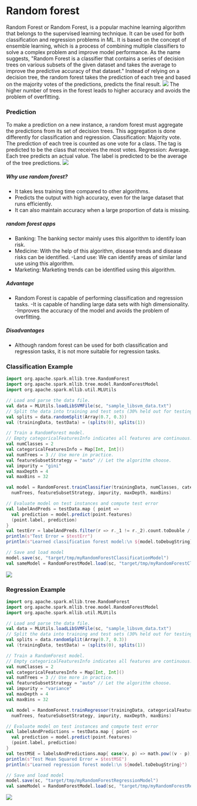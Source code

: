 # Random forest
Random Forest or Random Forest, is a popular machine learning algorithm that belongs to the supervised learning technique. It can be used for both classification and regression problems in ML. It is based on the concept of ensemble learning, which is a process of combining multiple classifiers to solve a complex problem and improve model performance. As the name suggests, "Random Forest is a classifier that contains a series of decision trees on various subsets of the given dataset and takes the average to improve the predictive accuracy of that dataset." Instead of relying on a decision tree, the random forest takes the prediction of each tree and based on the majority votes of the predictions, predicts the final result.
![](https://github.com/rafaelsanchezbaez/Big_Data/blob/unit_2/practices/practice_3/pic1.jpg?raw=true)
The higher number of trees in the forest leads to higher accuracy and avoids the problem of overfitting.
### Prediction
To make a prediction on a new instance, a random forest must aggregate the predictions from its set of decision trees. This aggregation is done differently for classification and regression. Classification: Majority vote. The prediction of each tree is counted as one vote for a class. The tag is predicted to be the class that receives the most votes. Regression: Average. Each tree predicts an actual value. The label is predicted to be the average of the tree predictions.
![](https://github.com/rafaelsanchezbaez/Big_Data/blob/unit_2/practices/practice_3/pic2.jpg?raw=true)
##### Why use random forest?
- It takes less training time compared to other algorithms. 
- Predicts the output with high accuracy, even for the large dataset that runs efficiently. 
- It can also maintain accuracy when a large proportion of data is missing.
##### random forest apps
- Banking: The banking sector mainly uses this algorithm to identify loan risk.
- Medicine: With the help of this algorithm, disease trends and disease risks can be identified. -Land use: We can identify areas of similar land use using this algorithm.
- Marketing: Marketing trends can be identified using this algorithm.
##### Advantage
- Random Forest is capable of performing classification and regression tasks. -It is capable of handling large data sets with high dimensionality. -Improves the accuracy of the model and avoids the problem of overfitting.
##### Disadvantages
- Although random forest can be used for both classification and regression tasks, it is not more suitable for regression tasks.
### Classification Example
``` scala
import org.apache.spark.mllib.tree.RandomForest
import org.apache.spark.mllib.tree.model.RandomForestModel
import org.apache.spark.mllib.util.MLUtils

// Load and parse the data file.
val data = MLUtils.loadLibSVMFile(sc, "sample_libsvm_data.txt")
// Split the data into training and test sets (30% held out for testing)
val splits = data.randomSplit(Array(0.7, 0.3))
val (trainingData, testData) = (splits(0), splits(1))

// Train a RandomForest model.
// Empty categoricalFeaturesInfo indicates all features are continuous.
val numClasses = 2
val categoricalFeaturesInfo = Map[Int, Int]()
val numTrees = 3 // Use more in practice.
val featureSubsetStrategy = "auto" // Let the algorithm choose.
val impurity = "gini"
val maxDepth = 4
val maxBins = 32

val model = RandomForest.trainClassifier(trainingData, numClasses, categoricalFeaturesInfo,
  numTrees, featureSubsetStrategy, impurity, maxDepth, maxBins)

// Evaluate model on test instances and compute test error
val labelAndPreds = testData.map { point =>
  val prediction = model.predict(point.features)
  (point.label, prediction)
}
val testErr = labelAndPreds.filter(r => r._1 != r._2).count.toDouble / testData.count()
println(s"Test Error = $testErr")
println(s"Learned classification forest model:\n ${model.toDebugString}")

// Save and load model
model.save(sc, "target/tmp/myRandomForestClassificationModel")
val sameModel = RandomForestModel.load(sc, "target/tmp/myRandomForestClassificationModel")
```
![](https://github.com/rafaelsanchezbaez/Big_Data/blob/unit_2/practices/practice_3/Ramdomforest.png?raw=true)
### Regression Example
``` scala
import org.apache.spark.mllib.tree.RandomForest
import org.apache.spark.mllib.tree.model.RandomForestModel
import org.apache.spark.mllib.util.MLUtils

// Load and parse the data file.
val data = MLUtils.loadLibSVMFile(sc, "sample_libsvm_data.txt")
// Split the data into training and test sets (30% held out for testing)
val splits = data.randomSplit(Array(0.7, 0.3))
val (trainingData, testData) = (splits(0), splits(1))

// Train a RandomForest model.
// Empty categoricalFeaturesInfo indicates all features are continuous.
val numClasses = 2
val categoricalFeaturesInfo = Map[Int, Int]()
val numTrees = 3 // Use more in practice.
val featureSubsetStrategy = "auto" // Let the algorithm choose.
val impurity = "variance"
val maxDepth = 4
val maxBins = 32

val model = RandomForest.trainRegressor(trainingData, categoricalFeaturesInfo,
  numTrees, featureSubsetStrategy, impurity, maxDepth, maxBins)

// Evaluate model on test instances and compute test error
val labelsAndPredictions = testData.map { point =>
  val prediction = model.predict(point.features)
  (point.label, prediction)
}
val testMSE = labelsAndPredictions.map{ case(v, p) => math.pow((v - p), 2)}.mean()
println(s"Test Mean Squared Error = $testMSE")
println(s"Learned regression forest model:\n ${model.toDebugString}")

// Save and load model
model.save(sc, "target/tmp/myRandomForestRegressionModel")
val sameModel = RandomForestModel.load(sc, "target/tmp/myRandomForestRegressionModel")
```
![](https://github.com/rafaelsanchezbaez/Big_Data/blob/unit_2/practices/practice_3/Regresion.png?raw=true)


